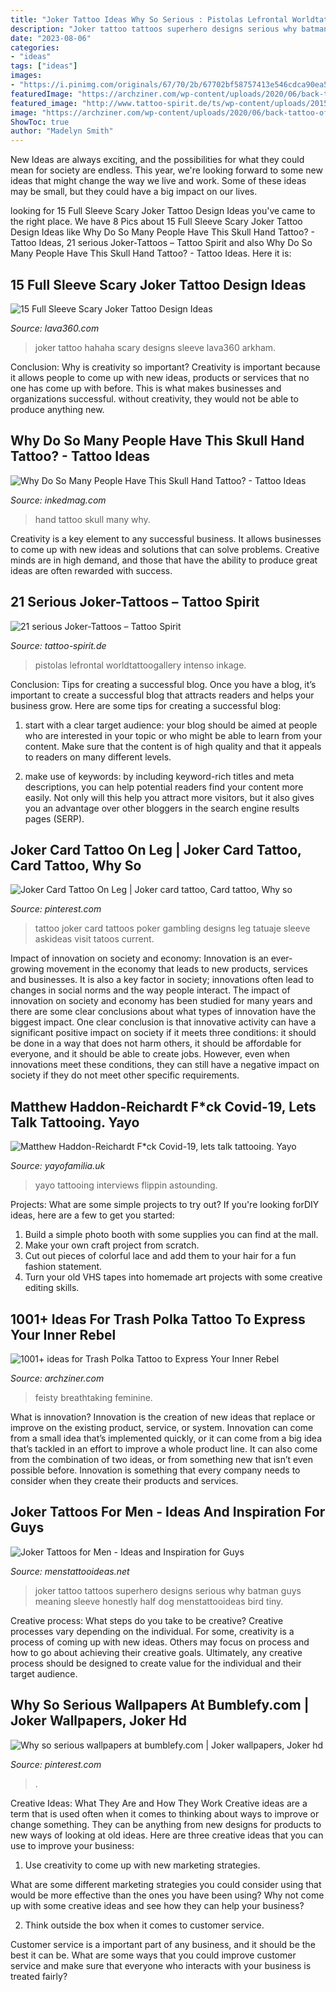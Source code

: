 ```yaml
---
title: "Joker Tattoo Ideas Why So Serious : Pistolas Lefrontal Worldtattoogallery Intenso Inkage"
description: "Joker tattoo tattoos superhero designs serious why batman guys meaning sleeve honestly half dog menstattooideas bird tiny"
date: "2023-08-06"
categories:
- "ideas"
tags: ["ideas"]
images:
- "https://i.pinimg.com/originals/67/70/2b/67702bf58757413e546cdca90ea5bc9a.jpg"
featuredImage: "https://archziner.com/wp-content/uploads/2020/06/back-tattoo-of-large-skull-surrounded-by-flowers-roses-trash-polka-tattoo-ideas-red-lines-around-it-1.jpg"
featured_image: "http://www.tattoo-spirit.de/ts/wp-content/uploads/2015/11/Mark-Powell001.jpg"
image: "https://archziner.com/wp-content/uploads/2020/06/back-tattoo-of-large-skull-surrounded-by-flowers-roses-trash-polka-tattoo-ideas-red-lines-around-it-1.jpg"
ShowToc: true
author: "Madelyn Smith"
---
```



New Ideas are always exciting, and the possibilities for what they could mean for society are endless. This year, we're looking forward to some new ideas that might change the way we live and work. Some of these ideas may be small, but they could have a big impact on our lives.

	

		
looking for 15 Full Sleeve Scary Joker Tattoo Design Ideas you've came to the right place. We have 8 Pics about 15 Full Sleeve Scary Joker Tattoo Design Ideas like Why Do So Many People Have This Skull Hand Tattoo? - Tattoo Ideas, 21 serious Joker-Tattoos – Tattoo Spirit and also Why Do So Many People Have This Skull Hand Tattoo? - Tattoo Ideas. Here it is:
		
    
## 15 Full Sleeve Scary Joker Tattoo Design Ideas

<img loading=lazy src="https://i2.wp.com/lava360.com/wp-content/uploads/2012/08/Joker-hahaha.jpg" onerror="this.onerror=null;this.src='https://tse1.mm.bing.net/th?id=OIP.cQVmculvGj6d4qjasHPOwgHaLH&amp;pid=15.1';" alt="15 Full Sleeve Scary Joker Tattoo Design Ideas">

_Source: lava360.com_

>joker tattoo hahaha scary designs sleeve lava360 arkham. 

	

Conclusion: Why is creativity so important?
Creativity is important because it allows people to come up with new ideas, products or services that no one has come up with before. This is what makes businesses and organizations successful. without creativity, they would not be able to produce anything new.

    
## Why Do So Many People Have This Skull Hand Tattoo? - Tattoo Ideas

<img loading=lazy src="https://www.inkedmag.com/.image/t_share/MTYyNjIzNjQ4MjE2MTMxNDI2/skull-tattoo-on-hand.jpg" onerror="this.onerror=null;this.src='https://tse3.mm.bing.net/th?id=OIP.EHHYUhYL5AOwwJrhsEdG0wHaHa&amp;pid=15.1';" alt="Why Do So Many People Have This Skull Hand Tattoo? - Tattoo Ideas">

_Source: inkedmag.com_

>hand tattoo skull many why. 

	

Creativity is a key element to any successful business. It allows businesses to come up with new ideas and solutions that can solve problems. Creative minds are in high demand, and those that have the ability to produce great ideas are often rewarded with success.

    
## 21 Serious Joker-Tattoos – Tattoo Spirit

<img loading=lazy src="http://www.tattoo-spirit.de/ts/wp-content/uploads/2015/11/Mark-Powell001.jpg" onerror="this.onerror=null;this.src='https://tse2.mm.bing.net/th?id=OIP.3ozp-abTs2IXBjSGt_73rQHaLe&amp;pid=15.1';" alt="21 serious Joker-Tattoos – Tattoo Spirit">

_Source: tattoo-spirit.de_

>pistolas lefrontal worldtattoogallery intenso inkage. 

	

Conclusion: Tips for creating a successful blog.
Once you have a blog, it’s important to create a successful blog that attracts readers and helps your business grow. Here are some tips for creating a successful blog:
1. start with a clear target audience: your blog should be aimed at people who are interested in your topic or who might be able to learn from your content. Make sure that the content is of high quality and that it appeals to readers on many different levels.

2. make use of keywords: by including keyword-rich titles and meta descriptions, you can help potential readers find your content more easily. Not only will this help you attract more visitors, but it also gives you an advantage over other bloggers in the search engine results pages (SERP).


    
## Joker Card Tattoo On Leg | Joker Card Tattoo, Card Tattoo, Why So

<img loading=lazy src="https://i.pinimg.com/originals/67/70/2b/67702bf58757413e546cdca90ea5bc9a.jpg" onerror="this.onerror=null;this.src='https://tse1.mm.bing.net/th?id=OIP.TT8bYdXwwYthQ1d9bpH5vQHaJ6&amp;pid=15.1';" alt="Joker Card Tattoo On Leg | Joker card tattoo, Card tattoo, Why so">

_Source: pinterest.com_

>tattoo joker card tattoos poker gambling designs leg tatuaje sleeve askideas visit tatoos current. 

	

Impact of innovation on society and economy:
Innovation is an ever-growing movement in the economy that leads to new products, services and businesses. It is also a key factor in society; innovations often lead to changes in social norms and the way people interact. The impact of innovation on society and economy has been studied for many years and there are some clear conclusions about what types of innovation have the biggest impact. 
One clear conclusion is that innovative activity can have a significant positive impact on society if it meets three conditions: it should be done in a way that does not harm others, it should be affordable for everyone, and it should be able to create jobs. However, even when innovations meet these conditions, they can still have a negative impact on society if they do not meet other specific requirements.

    
## Matthew Haddon-Reichardt F*ck Covid-19, Lets Talk Tattooing. Yayo

<img loading=lazy src="https://cdn.shopify.com/s/files/1/2156/7915/articles/84446452_2524243211187043_8551751735738105856_n_1800x1800.jpg?v=1586011208" onerror="this.onerror=null;this.src='https://tse3.mm.bing.net/th?id=OIP.Kgx5cTwJWn9B912fjVKhRAHaHa&amp;pid=15.1';" alt="Matthew Haddon-Reichardt F*ck Covid-19, lets talk tattooing. Yayo">

_Source: yayofamilia.uk_

>yayo tattooing interviews flippin astounding. 

	

Projects: What are some simple projects to try out?
If you're looking forDIY ideas, here are a few to get you started: 
1. Build a simple photo booth with some supplies you can find at the mall.
2. Make your own craft project from scratch.
3. Cut out pieces of colorful lace and add them to your hair for a fun fashion statement. 
4. Turn your old VHS tapes into homemade art projects with some creative editing skills.

    
## 1001+ Ideas For Trash Polka Tattoo To Express Your Inner Rebel

<img loading=lazy src="https://archziner.com/wp-content/uploads/2020/06/back-tattoo-of-large-skull-surrounded-by-flowers-roses-trash-polka-tattoo-ideas-red-lines-around-it-1.jpg" onerror="this.onerror=null;this.src='https://tse4.mm.bing.net/th?id=OIP.yDQNKSTVgTZCTcT9_zhK5AHaLG&amp;pid=15.1';" alt="1001+ ideas for Trash Polka Tattoo to Express Your Inner Rebel">

_Source: archziner.com_

>feisty breathtaking feminine. 

	

What is innovation?
Innovation is the creation of new ideas that replace or improve on the existing product, service, or system. Innovation can come from a small idea that’s implemented quickly, or it can come from a big idea that’s tackled in an effort to improve a whole product line. It can also come from the combination of two ideas, or from something new that isn’t even possible before. Innovation is something that every company needs to consider when they create their products and services.

    
## Joker Tattoos For Men - Ideas And Inspiration For Guys

<img loading=lazy src="http://www.menstattooideas.net/tattooimages/2016/11/joker-tattoos-18.jpg?x40668" onerror="this.onerror=null;this.src='https://tse3.mm.bing.net/th?id=OIP.tq5BULP_Mjts-NmJRhcyDQHaJ4&amp;pid=15.1';" alt="Joker Tattoos for Men - Ideas and Inspiration for Guys">

_Source: menstattooideas.net_

>joker tattoo tattoos superhero designs serious why batman guys meaning sleeve honestly half dog menstattooideas bird tiny. 

	

Creative process: What steps do you take to be creative?
Creative processes vary depending on the individual. For some, creativity is a process of coming up with new ideas. Others may focus on process and how to go about achieving their creative goals. Ultimately, any creative process should be designed to create value for the individual and their target audience.

    
## Why So Serious Wallpapers At Bumblefy.com | Joker Wallpapers, Joker Hd

<img loading=lazy src="https://i.pinimg.com/736x/6a/7f/b0/6a7fb0e2bb421479c330b0e843ab351d.jpg" onerror="this.onerror=null;this.src='https://tse1.mm.bing.net/th?id=OIP.R6sNQ6hlpAXQx9i2emLqoQHaFj&amp;pid=15.1';" alt="Why so serious wallpapers at bumblefy.com | Joker wallpapers, Joker hd">

_Source: pinterest.com_

>. 

	

Creative Ideas: What They Are and How They Work
Creative ideas are a term that is used often when it comes to thinking about ways to improve or change something. They can be anything from new designs for products to new ways of looking at old ideas. Here are three creative ideas that you can use to improve your business:
1) Use creativity to come up with new marketing strategies.

What are some different marketing strategies you could consider using that would be more effective than the ones you have been using? Why not come up with some creative ideas and see how they can help your business?

2) Think outside the box when it comes to customer service.

Customer service is a important part of any business, and it should be the best it can be. What are some ways that you could improve customer service and make sure that everyone who interacts with your business is treated fairly?

